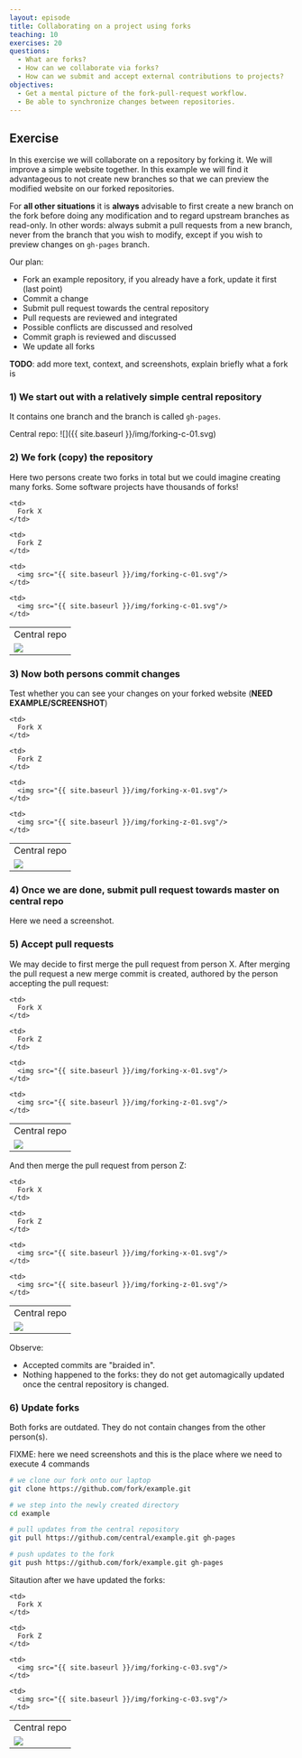 ```yaml
---
layout: episode
title: Collaborating on a project using forks
teaching: 10
exercises: 20
questions:
  - What are forks?
  - How can we collaborate via forks?
  - How can we submit and accept external contributions to projects?
objectives:
  - Get a mental picture of the fork-pull-request workflow.
  - Be able to synchronize changes between repositories.
---
```


## Exercise

In this exercise we will collaborate on a repository by forking it.
We will improve a simple website together. In this example we will find it advantageous
to not create new branches so that we can preview the modified website on our forked repositories.

For **all other situations** it is **always** advisable to first create a new branch on the fork
before doing any modification and to regard upstream branches as read-only. In other words: always
submit a pull requests from a new branch, never from the branch that you wish to modify, except if you
wish to preview changes on `gh-pages` branch.

Our plan:

- Fork an example repository, if you already have a fork, update it first (last point)
- Commit a change
- Submit pull request towards the central repository
- Pull requests are reviewed and integrated
- Possible conflicts are discussed and resolved
- Commit graph is reviewed and discussed
- We update all forks

**TODO**: add more text, context, and screenshots, explain briefly what a fork is


### 1) We start out with a relatively simple central repository

It contains one branch and the branch is called `gh-pages`.

Central repo:
![]({{ site.baseurl }}/img/forking-c-01.svg)


### 2) We fork (copy) the repository

Here two persons create two forks in total but we could imagine creating many forks.
Some software projects have thousands of forks!

<table>
  <tr>
    <td>
      Central repo
    </td>
     
    <td>
      Fork X
    </td>
      
    <td>
      Fork Z
    </td>
  </tr>
  <tr>
    <td>
      <img src="{{ site.baseurl }}/img/forking-c-01.svg"/>
    </td>
     
    <td>
      <img src="{{ site.baseurl }}/img/forking-c-01.svg"/>
    </td>
      
    <td>
      <img src="{{ site.baseurl }}/img/forking-c-01.svg"/>
    </td>
  </tr>
</table>


### 3) Now both persons commit changes

Test whether you can see your changes on your forked website (**NEED EXAMPLE/SCREENSHOT**)

<table>
  <tr>
    <td>
      Central repo
    </td>
     
    <td>
      Fork X
    </td>
      
    <td>
      Fork Z
    </td>
  </tr>
  <tr>
    <td>
      <img src="{{ site.baseurl }}/img/forking-c-01.svg"/>
    </td>
     
    <td>
      <img src="{{ site.baseurl }}/img/forking-x-01.svg"/>
    </td>
      
    <td>
      <img src="{{ site.baseurl }}/img/forking-z-01.svg"/>
    </td>
  </tr>
</table>


### 4) Once we are done, submit pull request towards master on central repo

Here we need a screenshot.


### 5) Accept pull requests

We may decide to first merge the pull request from person X. After merging the pull
request a new merge commit is created, authored by the person accepting the pull request:

<table>
  <tr>
    <td>
      Central repo
    </td>
     
    <td>
      Fork X
    </td>
      
    <td>
      Fork Z
    </td>
  </tr>
  <tr>
    <td>
      <img src="{{ site.baseurl }}/img/forking-c-02.svg"/>
    </td>
     
    <td>
      <img src="{{ site.baseurl }}/img/forking-x-01.svg"/>
    </td>
      
    <td>
      <img src="{{ site.baseurl }}/img/forking-z-01.svg"/>
    </td>
  </tr>
</table>

And then merge the pull request from person Z:

<table>
  <tr>
    <td>
      Central repo
    </td>
     
    <td>
      Fork X
    </td>
      
    <td>
      Fork Z
    </td>
  </tr>
  <tr>
    <td>
      <img src="{{ site.baseurl }}/img/forking-c-03.svg"/>
    </td>
     
    <td>
      <img src="{{ site.baseurl }}/img/forking-x-01.svg"/>
    </td>
      
    <td>
      <img src="{{ site.baseurl }}/img/forking-z-01.svg"/>
    </td>
  </tr>
</table>

Observe:

- Accepted commits are "braided in".
- Nothing happened to the forks: they do not get
  automagically updated once the central repository is changed.


### 6) Update forks

Both forks are outdated. They do not contain changes from the other person(s).

FIXME: here we need screenshots and this is the place where we need to execute 4 commands

```bash
# we clone our fork onto our laptop
git clone https://github.com/fork/example.git

# we step into the newly created directory
cd example

# pull updates from the central repository
git pull https://github.com/central/example.git gh-pages

# push updates to the fork
git push https://github.com/fork/example.git gh-pages
```

Sitaution after we have updated the forks:

<table>
  <tr>
    <td>
      Central repo
    </td>
     
    <td>
      Fork X
    </td>
      
    <td>
      Fork Z
    </td>
  </tr>
  <tr>
    <td>
      <img src="{{ site.baseurl }}/img/forking-c-03.svg"/>
    </td>
     
    <td>
      <img src="{{ site.baseurl }}/img/forking-c-03.svg"/>
    </td>
      
    <td>
      <img src="{{ site.baseurl }}/img/forking-c-03.svg"/>
    </td>
  </tr>
</table>
